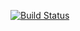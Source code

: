 [![Build Status](https://travis-ci.org/gong023/retry.svg?branch=master)](https://travis-ci.org/gong023/retry)
